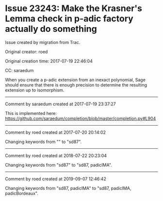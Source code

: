 # Issue 23243: Make the Krasner's Lemma check in p-adic factory actually do something

Issue created by migration from Trac.

Original creator: roed

Original creation time: 2017-07-19 22:46:04

CC:  saraedum

When you create a p-adic extension from an inexact polynomial, Sage should ensure that there is enough precision to determine the resulting extension up to isomorphism.


---

Comment by saraedum created at 2017-07-19 23:37:27

This is implemented here: https://github.com/saraedum/completion/blob/master/completion.py#L904


---

Comment by roed created at 2017-07-20 20:14:02

Changing keywords from "" to "sd87".


---

Comment by roed created at 2018-07-22 20:23:04

Changing keywords from "sd87" to "sd87, padicIMA".


---

Comment by roed created at 2019-09-07 12:46:42

Changing keywords from "sd87, padicIMA" to "sd87, padicIMA, padicBordeaux".
